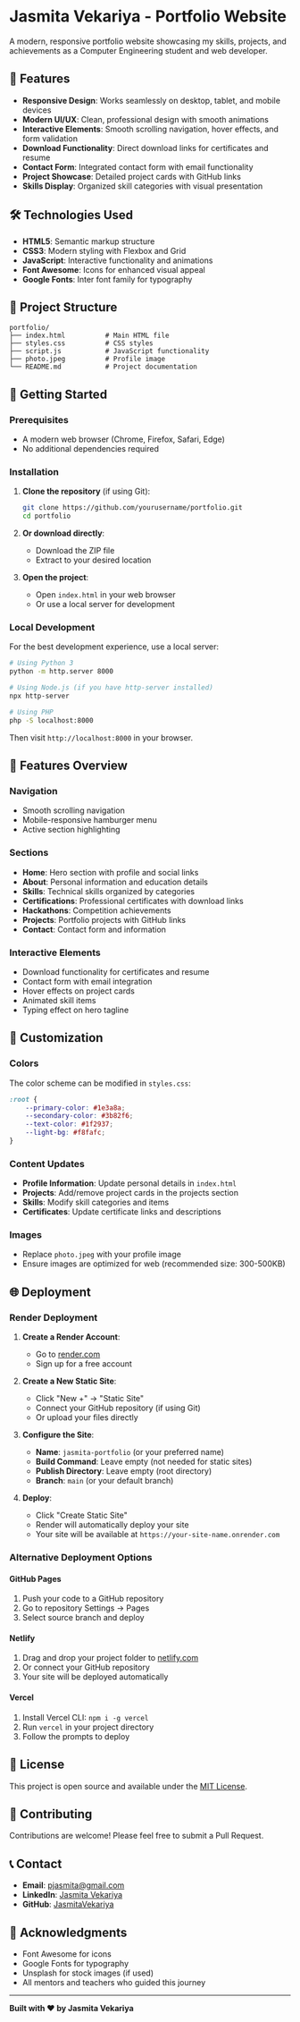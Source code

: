 # Jasmita Vekariya - Portfolio Website

A modern, responsive portfolio website showcasing my skills, projects, and achievements as a Computer Engineering student and web developer.

## 🌟 Features

- **Responsive Design**: Works seamlessly on desktop, tablet, and mobile devices
- **Modern UI/UX**: Clean, professional design with smooth animations
- **Interactive Elements**: Smooth scrolling navigation, hover effects, and form validation
- **Download Functionality**: Direct download links for certificates and resume
- **Contact Form**: Integrated contact form with email functionality
- **Project Showcase**: Detailed project cards with GitHub links
- **Skills Display**: Organized skill categories with visual presentation

## 🛠️ Technologies Used

- **HTML5**: Semantic markup structure
- **CSS3**: Modern styling with Flexbox and Grid
- **JavaScript**: Interactive functionality and animations
- **Font Awesome**: Icons for enhanced visual appeal
- **Google Fonts**: Inter font family for typography

## 📁 Project Structure

```
portfolio/
├── index.html          # Main HTML file
├── styles.css          # CSS styles
├── script.js           # JavaScript functionality
├── photo.jpeg          # Profile image
└── README.md           # Project documentation
```

## 🚀 Getting Started

### Prerequisites

- A modern web browser (Chrome, Firefox, Safari, Edge)
- No additional dependencies required

### Installation

1. **Clone the repository** (if using Git):
   ```bash
   git clone https://github.com/yourusername/portfolio.git
   cd portfolio
   ```

2. **Or download directly**:
   - Download the ZIP file
   - Extract to your desired location

3. **Open the project**:
   - Open `index.html` in your web browser
   - Or use a local server for development

### Local Development

For the best development experience, use a local server:

```bash
# Using Python 3
python -m http.server 8000

# Using Node.js (if you have http-server installed)
npx http-server

# Using PHP
php -S localhost:8000
```

Then visit `http://localhost:8000` in your browser.

## 📱 Features Overview

### Navigation
- Smooth scrolling navigation
- Mobile-responsive hamburger menu
- Active section highlighting

### Sections
- **Home**: Hero section with profile and social links
- **About**: Personal information and education details
- **Skills**: Technical skills organized by categories
- **Certifications**: Professional certificates with download links
- **Hackathons**: Competition achievements
- **Projects**: Portfolio projects with GitHub links
- **Contact**: Contact form and information

### Interactive Elements
- Download functionality for certificates and resume
- Contact form with email integration
- Hover effects on project cards
- Animated skill items
- Typing effect on hero tagline

## 🎨 Customization

### Colors
The color scheme can be modified in `styles.css`:
```css
:root {
    --primary-color: #1e3a8a;
    --secondary-color: #3b82f6;
    --text-color: #1f2937;
    --light-bg: #f8fafc;
}
```

### Content Updates
- **Profile Information**: Update personal details in `index.html`
- **Projects**: Add/remove project cards in the projects section
- **Skills**: Modify skill categories and items
- **Certificates**: Update certificate links and descriptions

### Images
- Replace `photo.jpeg` with your profile image
- Ensure images are optimized for web (recommended size: 300-500KB)

## 🌐 Deployment

### Render Deployment

1. **Create a Render Account**:
   - Go to [render.com](https://render.com)
   - Sign up for a free account

2. **Create a New Static Site**:
   - Click "New +" → "Static Site"
   - Connect your GitHub repository (if using Git)
   - Or upload your files directly

3. **Configure the Site**:
   - **Name**: `jasmita-portfolio` (or your preferred name)
   - **Build Command**: Leave empty (not needed for static sites)
   - **Publish Directory**: Leave empty (root directory)
   - **Branch**: `main` (or your default branch)

4. **Deploy**:
   - Click "Create Static Site"
   - Render will automatically deploy your site
   - Your site will be available at `https://your-site-name.onrender.com`

### Alternative Deployment Options

#### GitHub Pages
1. Push your code to a GitHub repository
2. Go to repository Settings → Pages
3. Select source branch and deploy

#### Netlify
1. Drag and drop your project folder to [netlify.com](https://netlify.com)
2. Or connect your GitHub repository
3. Your site will be deployed automatically

#### Vercel
1. Install Vercel CLI: `npm i -g vercel`
2. Run `vercel` in your project directory
3. Follow the prompts to deploy

## 📄 License

This project is open source and available under the [MIT License](LICENSE).

## 🤝 Contributing

Contributions are welcome! Please feel free to submit a Pull Request.

## 📞 Contact

- **Email**: pjasmita@gmail.com
- **LinkedIn**: [Jasmita Vekariya](https://www.linkedin.com/in/jasmita-vekariya-b55aa128b/)
- **GitHub**: [JasmitaVekariya](https://github.com/JasmitaVekariya)

## 🙏 Acknowledgments

- Font Awesome for icons
- Google Fonts for typography
- Unsplash for stock images (if used)
- All mentors and teachers who guided this journey

---

**Built with ❤️ by Jasmita Vekariya**
